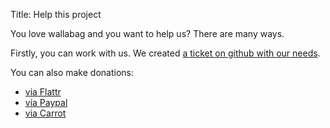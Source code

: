 Title: Help this project

You love wallabag and you want to help us? There are many ways. 

Firstly, you can work with us. We created [a ticket on github with our needs](https://github.com/wallabag/wallabag/issues/1254). 

You can also make donations:

* [via Flattr](https://flattr.com/thing/1265480/poche-a-read-it-later-open-source-system)
* [via Paypal](https://www.paypal.com/cgi-bin/webscr?cmd=_s-xclick&hosted_button_id=9UBA65LG3FX9Y&lc=gb)
* [via Carrot](https://secure.carrot.org/pg/37952036#/)

